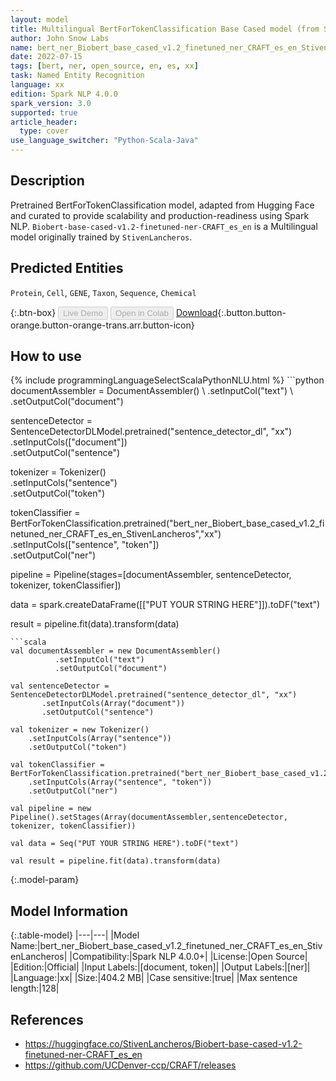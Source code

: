 ```yaml
---
layout: model
title: Multilingual BertForTokenClassification Base Cased model (from StivenLancheros)
author: John Snow Labs
name: bert_ner_Biobert_base_cased_v1.2_finetuned_ner_CRAFT_es_en_StivenLancheros
date: 2022-07-15
tags: [bert, ner, open_source, en, es, xx]
task: Named Entity Recognition
language: xx
edition: Spark NLP 4.0.0
spark_version: 3.0
supported: true
article_header:
  type: cover
use_language_switcher: "Python-Scala-Java"
---
```


## Description

Pretrained BertForTokenClassification model, adapted from Hugging Face and curated to provide scalability and production-readiness using Spark NLP. `Biobert-base-cased-v1.2-finetuned-ner-CRAFT_es_en` is a Multilingual model originally trained by `StivenLancheros`.

## Predicted Entities

`Protein`, `Cell`, `GENE`, `Taxon`, `Sequence`, `Chemical`

{:.btn-box}
<button class="button button-orange" disabled>Live Demo</button>
<button class="button button-orange" disabled>Open in Colab</button>
[Download](https://s3.amazonaws.com/auxdata.johnsnowlabs.com/public/models/bert_ner_Biobert_base_cased_v1.2_finetuned_ner_CRAFT_es_en_StivenLancheros_xx_4.0.0_3.0_1657890370725.zip){:.button.button-orange.button-orange-trans.arr.button-icon}

## How to use



<div class="tabs-box" markdown="1">
{% include programmingLanguageSelectScalaPythonNLU.html %}
```python
documentAssembler = DocumentAssembler() \
        .setInputCol("text") \
        .setOutputCol("document")

sentenceDetector = SentenceDetectorDLModel.pretrained("sentence_detector_dl", "xx")\
       .setInputCols(["document"])\
       .setOutputCol("sentence")

tokenizer = Tokenizer() \
    .setInputCols("sentence") \
    .setOutputCol("token")

tokenClassifier = BertForTokenClassification.pretrained("bert_ner_Biobert_base_cased_v1.2_finetuned_ner_CRAFT_es_en_StivenLancheros","xx") \
    .setInputCols(["sentence", "token"]) \
    .setOutputCol("ner")

pipeline = Pipeline(stages=[documentAssembler, sentenceDetector, tokenizer, tokenClassifier])

data = spark.createDataFrame([["PUT YOUR STRING HERE"]]).toDF("text")

result = pipeline.fit(data).transform(data)
```
```scala
val documentAssembler = new DocumentAssembler() 
          .setInputCol("text") 
          .setOutputCol("document")

val sentenceDetector = SentenceDetectorDLModel.pretrained("sentence_detector_dl", "xx")
       .setInputCols(Array("document"))
       .setOutputCol("sentence")

val tokenizer = new Tokenizer() 
    .setInputCols(Array("sentence"))
    .setOutputCol("token")

val tokenClassifier = BertForTokenClassification.pretrained("bert_ner_Biobert_base_cased_v1.2_finetuned_ner_CRAFT_es_en_StivenLancheros","xx") 
    .setInputCols(Array("sentence", "token")) 
    .setOutputCol("ner")

val pipeline = new Pipeline().setStages(Array(documentAssembler,sentenceDetector, tokenizer, tokenClassifier))

val data = Seq("PUT YOUR STRING HERE").toDF("text")

val result = pipeline.fit(data).transform(data)
```
</div>

{:.model-param}
## Model Information

{:.table-model}
|---|---|
|Model Name:|bert_ner_Biobert_base_cased_v1.2_finetuned_ner_CRAFT_es_en_StivenLancheros|
|Compatibility:|Spark NLP 4.0.0+|
|License:|Open Source|
|Edition:|Official|
|Input Labels:|[document, token]|
|Output Labels:|[ner]|
|Language:|xx|
|Size:|404.2 MB|
|Case sensitive:|true|
|Max sentence length:|128|

## References

- https://huggingface.co/StivenLancheros/Biobert-base-cased-v1.2-finetuned-ner-CRAFT_es_en
- https://github.com/UCDenver-ccp/CRAFT/releases